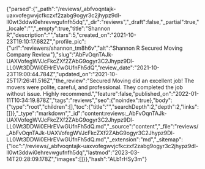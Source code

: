 {"parsed":{"_path":"/reviews/_abfvoqntajk-uaxvofegwvjcfkczxf2zabg9ogyr3c2jhypz9dl-ll0wt3ddwi0ehrevwgufnfh5dq","_dir":"reviews","_draft":false,"_partial":true,"_locale":"","_empty":true,"title":"Shannon R","description":"","stars":5,"created_on":"2021-10-23T19:10:17.682Z","profile_pic":{"url":"reviewers/shannon_tm8h6v","alt":"Shannon R Secured Moving Company Review"},"slug":"AbFvOqnTAJk-UAXVofegWVJcFkcZXf2ZAbG9ogyr3C2Jhypz9Dl-LL0Wt3DDWi0EHrEVwGUfnFh5dQ","review_date":"2021-10-23T19:00:44.784Z","updated_on":"2021-10-25T17:26:41.516Z","the_review":"Secured Moving did an excellent job! The movers were polite, careful, and professional. They completed the job without issue. Highly recommend.","feature":false,"published_on":"2022-01-11T10:34:19.878Z","tags":"reviews","seo":{"noindex":true},"body":{"type":"root","children":[],"toc":{"title":"","searchDepth":2,"depth":2,"links":[]}},"_type":"markdown","_id":"content:reviews:_AbFvOqnTAJk-UAXVofegWVJcFkcZXf2ZAbG9ogyr3C2Jhypz9Dl-LL0Wt3DDWi0EHrEVwGUfnFh5dQ.md","_source":"content","_file":"reviews/_AbFvOqnTAJk-UAXVofegWVJcFkcZXf2ZAbG9ogyr3C2Jhypz9Dl-LL0Wt3DDWi0EHrEVwGUfnFh5dQ.md","_extension":"md","_sitemap":{"loc":"/reviews/_abfvoqntajk-uaxvofegwvjcfkczxf2zabg9ogyr3c2jhypz9dl-ll0wt3ddwi0ehrevwgufnfh5dq","lastmod":"2023-03-14T20:28:09.178Z","images":[]}},"hash":"ALb1rHSy3m"}